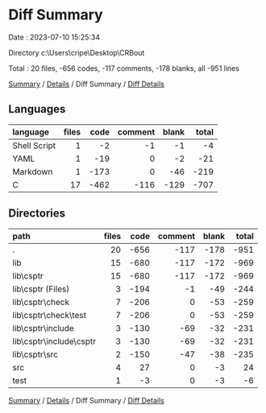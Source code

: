 # Diff Summary

Date : 2023-07-10 15:25:34

Directory c:\\Users\\cripe\\Desktop\\CRBout

Total : 20 files,  -656 codes, -117 comments, -178 blanks, all -951 lines

[Summary](results.md) / [Details](details.md) / Diff Summary / [Diff Details](diff-details.md)

## Languages
| language | files | code | comment | blank | total |
| :--- | ---: | ---: | ---: | ---: | ---: |
| Shell Script | 1 | -2 | -1 | -1 | -4 |
| YAML | 1 | -19 | 0 | -2 | -21 |
| Markdown | 1 | -173 | 0 | -46 | -219 |
| C | 17 | -462 | -116 | -129 | -707 |

## Directories
| path | files | code | comment | blank | total |
| :--- | ---: | ---: | ---: | ---: | ---: |
| . | 20 | -656 | -117 | -178 | -951 |
| lib | 15 | -680 | -117 | -172 | -969 |
| lib\\csptr | 15 | -680 | -117 | -172 | -969 |
| lib\\csptr (Files) | 3 | -194 | -1 | -49 | -244 |
| lib\\csptr\\check | 7 | -206 | 0 | -53 | -259 |
| lib\\csptr\\check\\test | 7 | -206 | 0 | -53 | -259 |
| lib\\csptr\\include | 3 | -130 | -69 | -32 | -231 |
| lib\\csptr\\include\\csptr | 3 | -130 | -69 | -32 | -231 |
| lib\\csptr\\src | 2 | -150 | -47 | -38 | -235 |
| src | 4 | 27 | 0 | -3 | 24 |
| test | 1 | -3 | 0 | -3 | -6 |

[Summary](results.md) / [Details](details.md) / Diff Summary / [Diff Details](diff-details.md)